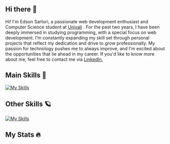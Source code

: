 ## Hi there 👋

Hi! I'm Edson Sartori, a passionate web development enthusiast and Computer Science student at <a href="https://www.univali.br/">Univali</a> . For the past two years, I have been deeply immersed in studying programming, with a special focus on web development. I’m constantly expanding my skill set through personal projects that reflect my dedication and drive to grow professionally. My passion for technology pushes me to always improve, and I'm excited about the opportunities that lie ahead in my career. If you'd like to know more about me, feel free to contact me via <a href="https://www.linkedin.com/in/edson-sartori-/">LinkedIn.</a>

## Main Skills 🌌
[![My Skills](https://skillicons.dev/icons?i=js,html,css,cs,nodejs)](https://skillicons.dev)

## Other Skills 🪐
[![My Skills](https://skillicons.dev/icons?i=cpp,py,java,vscode,github,mysql,unity,lua,robloxstudio)](https://skillicons.dev)

## My Stats 🔥
